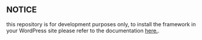 ## NOTICE
this repository is for development purposes only, to install the framework in your WordPress site please refer to the documentation [here.](https://github.com/nk2580/WordSmith).
